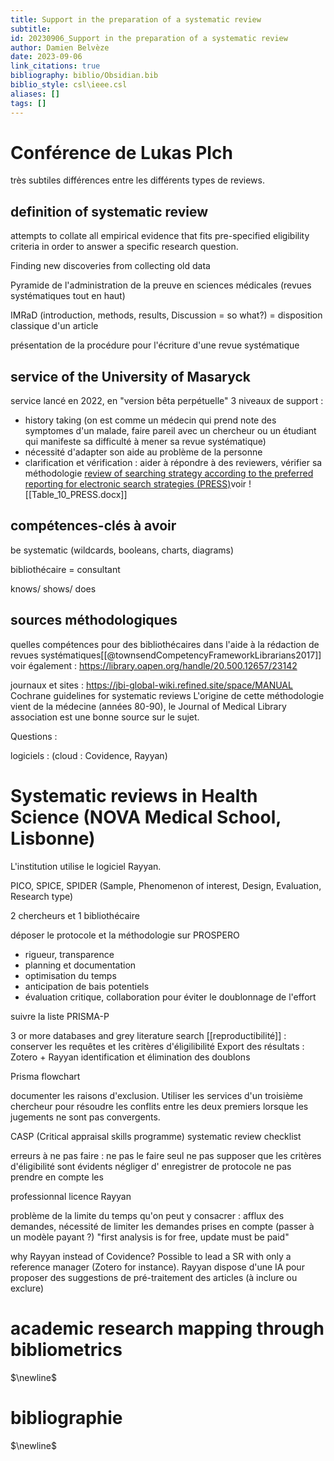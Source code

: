```yaml
---
title: Support in the preparation of a systematic review
subtitle:
id: 20230906_Support in the preparation of a systematic review
author: Damien Belvèze
date: 2023-09-06
link_citations: true
bibliography: biblio/Obsidian.bib
biblio_style: csl\ieee.csl
aliases: []
tags: []
---
```

# Conférence de Lukas Plch

très subtiles différences entre les différents types de reviews.

## definition of systematic review

attempts to collate all empirical evidence that fits pre-specified eligibility criteria in order to answer a specific research question.

Finding new discoveries from collecting old data

Pyramide de l'administration de la preuve en sciences médicales (revues systématiques tout en haut)

IMRaD (introduction, methods, results, Discussion = so what?) = disposition classique d'un article

présentation de la procédure pour l'écriture d'une revue systématique
## service of the University of Masaryck

service lancé en 2022, en "version bêta perpétuelle"
3 niveaux de support : 
- history taking (on est comme un médecin qui prend note des symptomes d'un malade, faire pareil avec un chercheur ou un étudiant qui manifeste sa difficulté à mener sa revue systématique)
- nécessité d'adapter son aide au problème de la personne
- clarification et vérification : aider à répondre à des reviewers, vérifier sa méthodologie
[review of searching strategy according to the preferred reporting for electronic search strategies (PRESS)](https://pubmed.ncbi.nlm.nih.gov/27005575/)voir ![[Table_10_PRESS.docx]]


## compétences-clés à avoir

be systematic (wildcards, booleans, charts, diagrams)

bibliothécaire = consultant

knows/ shows/ does



## sources méthodologiques

quelles compétences pour des bibliothécaires dans l'aide à la rédaction de revues systématiques[[@townsendCompetencyFrameworkLibrarians2017]]
voir également : https://library.oapen.org/handle/20.500.12657/23142

journaux et sites : 
https://jbi-global-wiki.refined.site/space/MANUAL
Cochrane guidelines for systematic reviews
L'origine de cette méthodologie vient de la médecine (années 80-90), le Journal of Medical Library association est une bonne source sur le sujet. 

Questions : 

logiciels : (cloud : Covidence, Rayyan)

# Systematic reviews in Health Science (NOVA Medical School, Lisbonne)

L'institution utilise le logiciel Rayyan. 

PICO, SPICE, SPIDER (Sample, Phenomenon of interest, Design, Evaluation, Research type)

2 chercheurs et 1 bibliothécaire

déposer le protocole et la méthodologie sur PROSPERO

- rigueur, transparence
- planning et documentation
- optimisation du temps
- anticipation de bais potentiels
- évaluation critique, collaboration pour éviter le doublonnage de l'effort

suivre la liste PRISMA-P

3 or more databases and grey literature search
[[reproductibilité]] : conserver les requêtes et les critères d'éligilibilité
Export des résultats : Zotero + Rayyan
identification et élimination des doublons

Prisma flowchart

documenter les raisons d'exclusion. 
Utiliser les services d'un troisième chercheur pour résoudre les conflits entre les deux premiers lorsque les jugements ne sont pas convergents.

CASP (Critical appraisal skills programme) systematic review checklist

erreurs à ne pas faire : ne pas le faire seul 
ne pas supposer que les critères d'éligibilité sont évidents
négliger d' enregistrer de protocole
ne pas prendre en compte les


professionnal licence Rayyan 

problème de la limite du temps qu'on peut y consacrer : afflux des demandes, nécessité de limiter les demandes prises en compte (passer à un modèle payant ?) "first analysis is for free, update must be paid"

why Rayyan instead of Covidence? Possible to lead a SR with only a reference manager (Zotero for instance). Rayyan dispose d'une IA pour proposer des suggestions de pré-traitement des articles (à inclure ou exclure)
# academic research mapping through bibliometrics





$\newline$
# bibliographie
$\newline$






